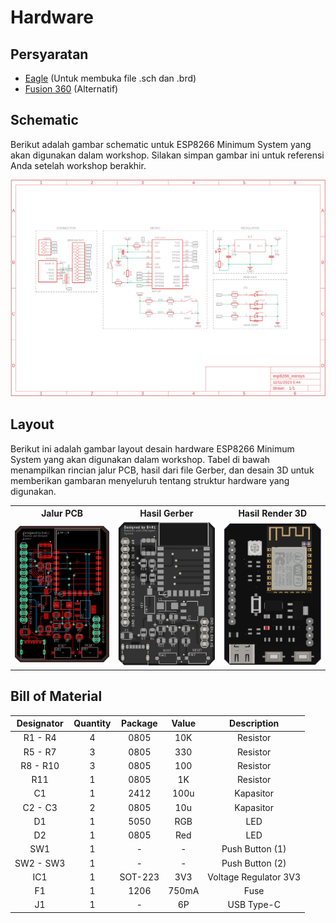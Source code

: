 # **Hardware**

## Persyaratan

- [Eagle](https://www.autodesk.com/products/eagle/overview) (Untuk membuka file .sch dan .brd)
- [Fusion 360](https://www.autodesk.com/products/fusion-360/overview) (Alternatif)

## Schematic

Berikut adalah gambar schematic untuk ESP8266 Minimum System yang akan digunakan dalam workshop. Silakan simpan gambar ini untuk referensi Anda setelah workshop berakhir.

![Schematic](../images/schematic.png)


## Layout

Berikut ini adalah gambar layout desain hardware ESP8266 Minimum System yang akan digunakan dalam workshop. Tabel di bawah menampilkan rincian jalur PCB, hasil dari file Gerber, dan desain 3D untuk memberikan gambaran menyeluruh tentang struktur hardware yang digunakan.

<table>
    <tr>
        <th>Jalur PCB</th>
        <th>Hasil Gerber</th>
        <th>Hasil Render 3D</th>
    </tr>
    <tr>
        <td><img src="../images/PCB_Routing.png" width="200px"></td>
        <td><img src="../images/PCB_Gerber.png" width="200px"></td>
        <td><img src="../images/PCB_Komponen.png" width="200px"></td>
    </tr>
</table>

## Bill of Material

| Designator | Quantity | Package | Value |      Description      |
| :--------: | :------: | :-----: | :---: | :-------------------: |
|  R1 - R4   |    4     |  0805   |  10K  |       Resistor        |
|  R5 - R7   |    3     |  0805   |  330  |       Resistor        |
|  R8 - R10  |    3     |  0805   |  100  |       Resistor        |
|    R11     |    1     |  0805   |  1K   |       Resistor        |
|     C1     |    1     |  2412   | 100u  |       Kapasitor       |
|  C2 - C3   |    2     |  0805   |  10u  |       Kapasitor       |
|     D1     |    1     |  5050   |  RGB  |          LED          |
|     D2     |    1     |  0805   |  Red  |          LED          |
|    SW1     |    1     |    -    |   -   |    Push Button (1)    |
| SW2 - SW3  |    1     |    -    |   -   |    Push Button (2)    |
|    IC1     |    1     | SOT-223 |  3V3  | Voltage Regulator 3V3 |
|     F1     |    1     |  1206   | 750mA |         Fuse          |
|     J1     |    1     |    -    |  6P   |      USB Type-C       |